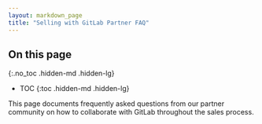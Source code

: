 ```yaml
---
layout: markdown_page
title: "Selling with GitLab Partner FAQ"
---
```


## On this page
{:.no_toc .hidden-md .hidden-lg}

- TOC
{:toc .hidden-md .hidden-lg}

This page documents frequently asked questions from our partner community on how to collaborate with GitLab throughout the sales process.
